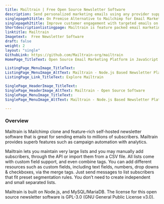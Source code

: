 ```yaml
---
title: Mailtrain | Free Open Source Newsletter Software
description: Send personalized marketing emails using any provider supporting SMTP. Improve email mailing success rate with bounce management features.
singlepageh1title: On Premise Alternative to Mailchimp for Email Marketing
singlepageh2title: Improve customer engagement with targeted emails on promotions, updates and grow business by converting subscribers into customers using analytics tools.
Shortdescriptionlistingpage: Mailtrain is feature packed email marketing software that lets companies connect directly with customers and and build brand engagement.
linktitle: Mailtrain
Imagetext:  Free Newsletter Software 
draft: false
weight: 2
layout: "single"
GithubLink: https://github.com/Mailtrain-org/mailtrain
HomePage_TitleText: Open Source Email Marketing Platform in JavaScript NodeJS

ListingPage_MenuImage_TitleText: 
ListingPage_MenuImage_AltText: Mailtrain - Node.js Based Newsletter Platform
ListingPage_Link_TitleText: Explore Mailtrain

SinglePage_HeaderImage_TitleText: 
SinglePage_HeaderImage_AltText: Mailtrain - Open Source Software
SinglePage_MenuImage_TitleText: 
SinglePage_MenuImage_AltText: Mailtrain - Node.js Based Newsletter Platform

---
```

### **Overview** 
Mailtrain is Mailchimp clone and feature-rich self-hosted newsletter software that is great for sending emails to millions of subscribers. Mailtrain provides superb features such as campaign automation with analytics.

Mailtrain lets you maintain very large lists and you may manually add subscribers, through the API or import them from a CSV file. All lists come with custom field support, and even combine tags. You can add different resources such as custom fields, including text fields, numbers, drop downs &amp; checkboxes, via the merge tags. Just send messages to list subscribers that fit preset segmentation rules. You don’t need to create independent and small separated lists.

Mailtrain is built on Node.js, and MySQL/MariaDB. The license for this open source newsletter software is GPL-3.0 (GNU General Public License v3.0).
